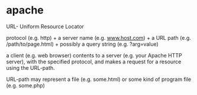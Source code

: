 apache
======
URL- Uniform Resource Locator

protocol (e.g. http) + a server name (e.g. www.host.com) + a URL path (e.g. /path/to/page.html) + possibly a query string (e.g. ?arg=value)

a client (e.g. web browser) contents to a server (e.g. your Apache HTTP server), with the specified protocol, and makes a request for a resource using the URL-path.

URL-path may represent a file (e.g. some.html) or some kind of program file (e.g. some.php)
